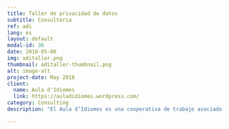 ```yaml
---
title: Taller de privacidad de datos
subtitle: Consultoria
ref: adi
lang: es
layout: default
modal-id: 36
date: 2018-05-08
img: aditaller.png
thumbnail: aditaller-thumbnail.png
alt: image-alt
project-date: May 2018
client:
  name: Aula d'Idiomes
  link: https://auladidiomes.wordpress.com/
category: Consulting
description: "El Aula d’Idiomes es una cooperativa de trabajo asociado que ofrece servicios lingüísticos, como cursos de idiomas y traducciones. Tanto su organización interna como su trabajo de traducción dependen de las herramientas e infraestructuras digitales. Necesitaban entender los fundamentos de la privacidad de Internet y la seguridad de los datos, y evaluar los riesgos involucrados en su flujo de trabajo. Les hemos proporcionado una sesión informativa personalizada de cuatro horas con ejemplos prácticos, en la que no solo les explicamos la seguridad de los datos sino que también les presentamos alternativas seguras y sólidas a las herramientas de las empresas multinacionales que usaban diariamente."

---
```

